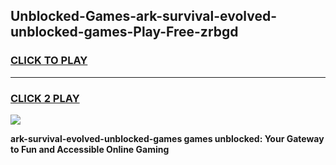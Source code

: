 
## Unblocked-Games-ark-survival-evolved-unblocked-games-Play-Free-zrbgd
<h3>
<a href="https://premium76.site?title=ark-survival-evolved-unblocked-games&ref=17A">CLICK TO PLAY</a></h3>
<hr>

<h3>
<a href="https://premium76.site?title=ark-survival-evolved-unblocked-games&ref=17A">CLICK 2 PLAY</a>
  
</h3>

<a href="https://premium76.site?title=ark-survival-evolved-unblocked-games&ref=17A"><img src="https://clearcache.store/games.png"></a>


**ark-survival-evolved-unblocked-games games unblocked: Your Gateway to Fun and Accessible Online Gaming**
